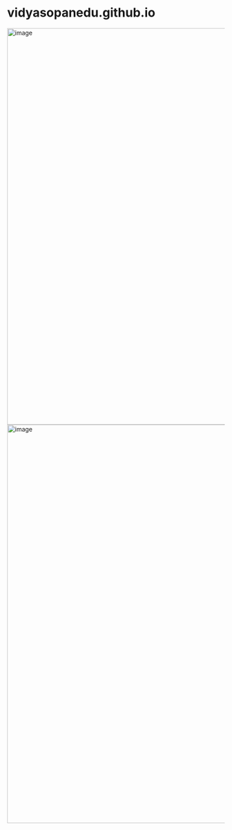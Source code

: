 # vidyasopanedu.github.io

<img width="1918" height="917" alt="image" src="https://github.com/user-attachments/assets/e16d0af7-3d04-4df5-8eff-cbed8ec0231b" />

<img width="1918" height="922" alt="image" src="https://github.com/user-attachments/assets/29b59979-8d5d-4595-b99f-22e70a3230ad" />
